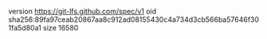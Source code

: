 version https://git-lfs.github.com/spec/v1
oid sha256:89fa97ceab20867aa8c912ad08155430c4a734d3cb566ba57646f301fa5d80a1
size 16580
